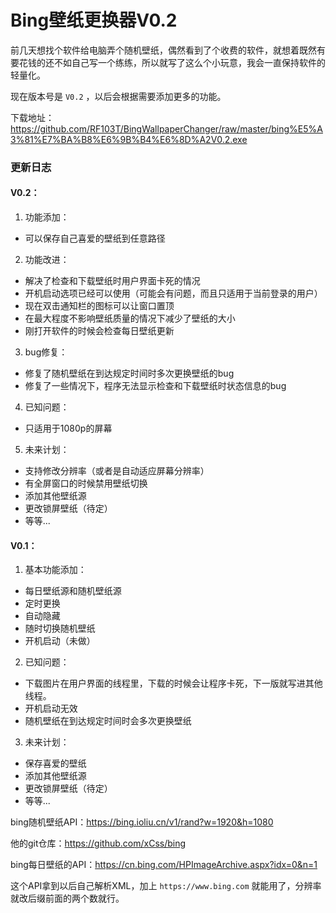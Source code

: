 # Bing壁纸更换器V0.2

前几天想找个软件给电脑弄个随机壁纸，偶然看到了个收费的软件，就想着既然有要花钱的还不如自己写一个练练，所以就写了这么个小玩意，我会一直保持软件的轻量化。

现在版本号是 `V0.2` ，以后会根据需要添加更多的功能。

下载地址：https://github.com/RF103T/BingWallpaperChanger/raw/master/bing%E5%A3%81%E7%BA%B8%E6%9B%B4%E6%8D%A2V0.2.exe

### 更新日志

#### V0.2：
1. 功能添加：
 + 可以保存自己喜爱的壁纸到任意路径
2. 功能改进：
 + 解决了检查和下载壁纸时用户界面卡死的情况
 + 开机启动选项已经可以使用（可能会有问题，而且只适用于当前登录的用户）
 + 现在双击通知栏的图标可以让窗口置顶
 + 在最大程度不影响壁纸质量的情况下减少了壁纸的大小
 + 刚打开软件的时候会检查每日壁纸更新
3. bug修复：
 + 修复了随机壁纸在到达规定时间时多次更换壁纸的bug
 + 修复了一些情况下，程序无法显示检查和下载壁纸时状态信息的bug
4. 已知问题：
 + 只适用于1080p的屏幕
5. 未来计划：
 + 支持修改分辨率（或者是自动适应屏幕分辨率）
 + 有全屏窗口的时候禁用壁纸切换
 + 添加其他壁纸源
 + 更改锁屏壁纸（待定）
 + 等等...

#### V0.1：
1. 基本功能添加：
 + 每日壁纸源和随机壁纸源
 + 定时更换
 + 自动隐藏
 + 随时切换随机壁纸
 + 开机启动（未做）
2. 已知问题：
 + 下载图片在用户界面的线程里，下载的时候会让程序卡死，下一版就写进其他线程。
 + 开机启动无效
 + 随机壁纸在到达规定时间时会多次更换壁纸
3. 未来计划：
 + 保存喜爱的壁纸
 + 添加其他壁纸源
 + 更改锁屏壁纸（待定）
 + 等等...



bing随机壁纸API：https://bing.ioliu.cn/v1/rand?w=1920&h=1080

他的git仓库：https://github.com/xCss/bing

bing每日壁纸的API：https://cn.bing.com/HPImageArchive.aspx?idx=0&n=1

这个API拿到以后自己解析XML，加上 `https://www.bing.com` 就能用了，分辨率就改后缀前面的两个数就行。
